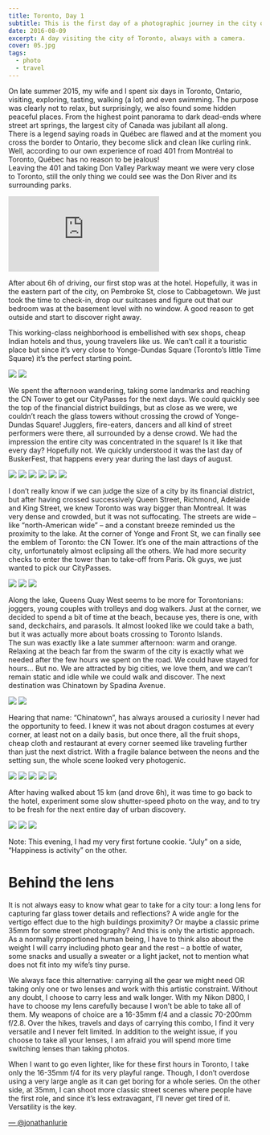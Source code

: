 ```yaml
---
title: Toronto, Day 1
subtitle: This is the first day of a photographic journey in the city of Toronto, Canada.
date: 2016-08-09
excerpt: A day visiting the city of Toronto, always with a camera.
cover: 05.jpg
tags:
  - photo
  - travel
---
```


On late summer 2015, my wife and I spent six days in Toronto, Ontario, visiting, exploring, tasting, walking (a lot) and even swimming. The purpose was clearly not to relax, but surprisingly, we also found some hidden peaceful places. From the highest point panorama to dark dead-ends where street art springs, the largest city of Canada was jubilant all along.  
There is a legend saying roads in Québec are flawed and at the moment you cross the border to Ontario, they become slick and clean like curling rink. Well, according to our own experience of road 401 from Montréal to Toronto, Québec has no reason to be jealous!   
Leaving the 401 and taking Don Valley Parkway meant we were very close to Toronto, still the only thing we could see was the Don River and its surrounding parks.

<iframe src="https://www.google.com/maps/embed?pb=!1m18!1m12!1m3!1d184551.80842834423!2d-79.51814169631581!3d43.71840386133283!2m3!1f0!2f0!3f0!3m2!1i1024!2i768!4f13.1!3m3!1m2!1s0x89d4cb90d7c63ba5%3A0x323555502ab4c477!2sToronto%2C+ON%2C+Canada!5e0!3m2!1sen!2sfr!4v1470549045844" frameborder="0" allowfullscreen="" class="embed-content"></iframe>

After about 6h of driving, our first stop was at the hotel. Hopefully, it was in the eastern part of the city, on Pembroke St, close to Cabbagetown. We just took the time to check-in, drop our suitcases and figure out that our bedroom was at the basement level with no window. A good reason to get outside and start to discover right away.  

This working-class neighborhood is embellished with sex shops, cheap Indian hotels and thus, young travelers like us. We can’t call it a touristic place but since it’s very close to Yonge-Dundas Square (Toronto’s little Time Square) it’s the perfect starting point.


![](01.jpg)
![](02.jpg)

We spent the afternoon wandering, taking some landmarks and reaching the CN Tower to get our CityPasses for the next days. We could quickly see the top of the financial district buildings, but as close as we were, we couldn’t reach the glass towers without crossing the crowd of Yonge-Dundas Square! Jugglers, fire-eaters, dancers and all kind of street performers were there, all surrounded by a dense crowd. We had the impression the entire city was concentrated in the square! Is it like that every day? Hopefully not. We quickly understood it was the last day of BuskerFest, that happens every year during the last days of august.

![](03.jpg)
![](04.jpg)
![](05.jpg)
![](06.jpg)
![](07.jpg)
![](08.jpg)

I don’t really know if we can judge the size of a city by its financial district, but after having crossed successively Queen Street, Richmond, Adelaide and King Street, we knew Toronto was way bigger than Montreal. It was very dense and crowded, but it was not suffocating. The streets are wide – like “north-American wide” – and a constant breeze reminded us the proximity to the lake. At the corner of Yonge and Front St, we can finally see the emblem of Toronto: the CN Tower. It’s one of the main attractions of the city, unfortunately almost eclipsing all the others. We had more security checks to enter the tower than to take-off from Paris. Ok guys, we just wanted to pick our CityPasses.

![](09.jpg)
![](10.jpg)
![](11.jpg)

Along the lake, Queens Quay West seems to be more for Torontonians: joggers, young couples with trolleys and dog walkers. Just at the corner, we decided to spend a bit of time at the beach, because yes, there is one, with sand, deckchairs, and parasols. It almost looked like we could take a bath, but it was actually more about boats crossing to Toronto Islands.   
The sun was exactly like a late summer afternoon: warm and orange. Relaxing at the beach far from the swarm of the city is exactly what we needed after the few hours we spent on the road. We could have stayed for hours… But no. We are attracted by big cities, we love them, and we can’t remain static and idle while we could walk and discover. The next destination was Chinatown by Spadina Avenue.

![](12.jpg)
![](13.jpg)

Hearing that name: “Chinatown”, has always aroused a curiosity I never had the opportunity to feed. I knew it was not about dragon costumes at every corner, at least not on a daily basis, but once there, all the fruit shops, cheap cloth and restaurant at every corner seemed like traveling further than just the next district. With a fragile balance between the neons and the setting sun, the whole scene looked very photogenic.

![](14.jpg)
![](15.jpg)
![](16.jpg)
![](17.jpg)
![](18.jpg)

After having walked about 15 km (and drove 6h), it was time to go back to the hotel, experiment some slow shutter-speed photo on the way, and to try to be fresh for the next entire day of urban discovery.

![](19.jpg)
![](20.jpg)
![](21.jpg)

Note: This evening, I had my very first fortune cookie. “July” on a side, “Happiness is activity” on the other.

# Behind the lens
It is not always easy to know what gear to take for a city tour: a long lens for capturing far glass tower details and reflections? A wide angle for the vertigo effect due to the high buildings proximity? Or maybe a classic prime 35mm for some street photography? And this is only the artistic approach. 
As a normally proportioned human being, I have to think also about the weight I will carry including photo gear and the rest – a bottle of water, some snacks and usually a sweater or a light jacket, not to mention what does not fit into my wife’s tiny purse.

We always face this alternative: carrying all the gear we might need OR taking only one or two lenses and work with this artistic constraint. Without any doubt, I choose to carry less and walk longer. With my Nikon D800, I have to choose my lens carefully because I won’t be able to take all of them. My weapons of choice are a 16-35mm f/4 and a classic 70-200mm f/2.8. Over the hikes, travels and days of carrying this combo, I find it very versatile and I never felt limited. In addition to the weight issue, if you choose to take all your lenses, I am afraid you will spend more time switching lenses than taking photos.

When I want to go even lighter, like for these first hours in Toronto, I take only the 16-35mm f/4 for its very playful range. Though, I don’t overdose using a very large angle as it can get boring for a whole series. On the other side, at 35mm, I can shoot more classic street scenes where people have the first role, and since it’s less extravagant, I’ll never get tired of it. Versatility is the key.

[— @jonathanlurie](https://twitter.com/jonathanlurie)